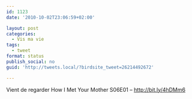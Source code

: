 ```yaml
---
id: 1123
date: '2010-10-02T23:06:59+02:00'

layout: post
categories:
  - Vis ma vie
tags:
  - tweet
format: status
publish_social: no
guid: 'http://tweets.local/?birdsite_tweet=26214492672'

---
```


Vient de regarder How I Met Your Mother S06E01 – http://bit.ly/4hDMm6